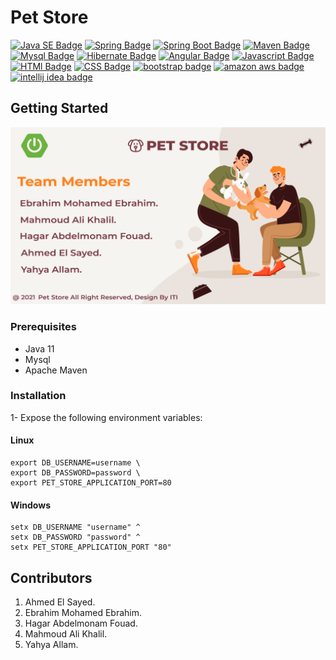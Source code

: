 # Pet Store
[![Java SE Badge](https://img.shields.io/badge/Java-007396?style=flat&labelColor=007396&logo=Java&logoColor=white)](https://www.oracle.com/java/)
[![Spring Badge](https://img.shields.io/badge/Spring-6DB33F?style=flat&labelColor=6DB33F&logo=spring&logoColor=white)](https://www.spring.io/)
[![Spring Boot Badge](https://img.shields.io/badge/Spring_Boot-6DB33F?style=flat&labelColor=6DB33F&logo=spring-boot&logoColor=white)](https://spring.io/projects/spring-boot)
[![Maven Badge](https://img.shields.io/badge/Apache_Maven-C71A36?style=flat&labelColor=C71A36&logo=apache-maven&logoColor=white)](https://www.apache.org/)
[![Mysql Badge](https://img.shields.io/badge/Mysql-4479A1?style=flat&labelColor=4479A1&logo=mysql&logoColor=white)](https://www.mysql.com/)
[![Hibernate Badge](https://img.shields.io/badge/Hibernate-a5673f?style=flat&labelColor=a5673f&logo=hibernate&logoColor=white)](https://hibernate.org/)
[![Angular Badge](https://img.shields.io/badge/Angular-dd0031?style=flat&labelColor=dd0031&logo=angular&logoColor=white)](https://www.angular.io/)
[![Javascript Badge](https://img.shields.io/badge/TypeScript-1572B6?style=flat&labelColor=1572B6&logo=typescript&logoColor=white)](https://www.typescriptlang.org/)
[![HTMl Badge](https://img.shields.io/badge/HTML5-E34F26?style=flat&labelColor=E34F26&logo=html5&logoColor=white)](https://developer.mozilla.org/en-US/docs/Learn/HTML/Introduction_to_HTML)
[![CSS Badge](https://img.shields.io/badge/CSS3-1572B6?style=flat&labelColor=1572B6&logo=CSS3&logoColor=white)](https://developer.mozilla.org/en-US/docs/Web/CSS/Reference)
[![bootstrap badge](https://img.shields.io/badge/Bootstrap-7952B3?style=flat&labelColor=7952B3&logo=Bootstrap&logoColor=white)](https://getbootstrap.com/)
[![amazon aws badge](https://img.shields.io/badge/Amazon_AWS-232F3E?style=flat&labelColor=232F3E&logo=amazon&logoColor=white)](https://aws.amazon.com/)
[![intellij idea badge](https://img.shields.io/badge/Intellij_Idea-000000?style=flat&labelColor=000000&logo=intellij-idea&logoColor=white)](https://www.jetbrains.com/idea/)
 
## Getting Started
![Pet-Store ](pet-store-team-members.png)
### Prerequisites
- Java 11
- Mysql
- Apache Maven

### Installation

1- Expose the following environment variables:
#### Linux
```shell
export DB_USERNAME=username \
export DB_PASSWORD=password \
export PET_STORE_APPLICATION_PORT=80
```
#### Windows
```shell
setx DB_USERNAME "username" ^
setx DB_PASSWORD "password" ^
setx PET_STORE_APPLICATION_PORT "80"
```

## Contributors
1. Ahmed El Sayed.
2. Ebrahim Mohamed Ebrahim.
3. Hagar Abdelmonam Fouad.
4. Mahmoud Ali Khalil.
5. Yahya Allam.

